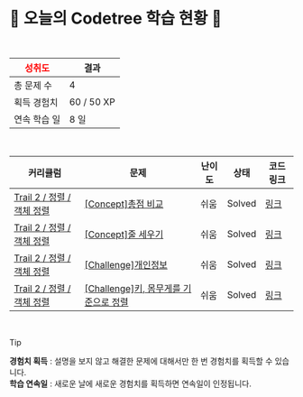 # 🌲 오늘의 Codetree 학습 현황 🌲

<br />

| <span style="color:red;display:block;text-align:center;"> **성취도**</span> | 결과 |
|---|---|
| 총 문제 수 | 4 |
| 획득 경험치 | 60 / 50 XP |
| 연속 학습 일 | 8 일 |

<br />

|커리큘럼|문제|난이도|상태|코드 링크|
|---|---|---|---|---|
|[Trail 2 / 정렬 / 객체 정렬](https://https://en.codetree.ai/trail-info/novice-mid/)|[[Concept]총점 비교](https://https://en.codetree.ai/trails/complete/curated-cards/intro-compare-total-points/)|쉬움|Solved|[링크](https://github.com/soyeon911/codetree-TILs/blob/main/250115/%EC%B4%9D%EC%A0%90%20%EB%B9%84%EA%B5%90/compare-total-points.py)|
|[Trail 2 / 정렬 / 객체 정렬](https://https://en.codetree.ai/trail-info/novice-mid/)|[[Concept]줄 세우기](https://https://en.codetree.ai/trails/complete/curated-cards/intro-line-up-students/)|쉬움|Solved|[링크](https://github.com/soyeon911/codetree-TILs/blob/main/250115/%EC%A4%84%20%EC%84%B8%EC%9A%B0%EA%B8%B0/line-up-students.py)|
|[Trail 2 / 정렬 / 객체 정렬](https://https://en.codetree.ai/trail-info/novice-mid/)|[[Challenge]개인정보](https://https://en.codetree.ai/trails/complete/curated-cards/challenge-personal-info/)|쉬움|Solved|[링크](https://github.com/soyeon911/codetree-TILs/blob/main/250115/%EA%B0%9C%EC%9D%B8%EC%A0%95%EB%B3%B4/personal-info.py)|
|[Trail 2 / 정렬 / 객체 정렬](https://https://en.codetree.ai/trail-info/novice-mid/)|[[Challenge]키, 몸무게를 기준으로 정렬](https://https://en.codetree.ai/trails/complete/curated-cards/challenge-sort-by-height-and-weight/)|쉬움|Solved|[링크](https://github.com/soyeon911/codetree-TILs/blob/main/250115/%ED%82%A4%2C%20%EB%AA%B8%EB%AC%B4%EA%B2%8C%EB%A5%BC%20%EA%B8%B0%EC%A4%80%EC%9C%BC%EB%A1%9C%20%EC%A0%95%EB%A0%AC/sort-by-height-and-weight.py)|


<br />

> [!TIP]
> **경험치 획득** : 설명을 보지 않고 해결한 문제에 대해서만 한 번 경험치를 획득할 수 있습니다.  
> **학습 연속일** : 새로운 날에 새로운 경험치를 획득하면 연속일이 인정됩니다.

